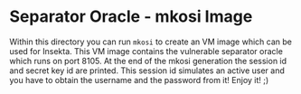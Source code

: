 
# Separator Oracle - mkosi Image

Within this directory you can run `mkosi` to create an VM image which can be used for Insekta. This VM image contains the vulnerable separator oracle which runs on port 8105. At the end of the mkosi generation the session id and secret key id are printed. This session id simulates an active user and you have to obtain the username and the password from it! Enjoy it! ;)
